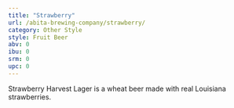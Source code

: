 ```yaml
---
title: "Strawberry"
url: /abita-brewing-company/strawberry/
category: Other Style
style: Fruit Beer
abv: 0
ibu: 0
srm: 0
upc: 0
---
```

Strawberry Harvest Lager is a wheat beer made with real Louisiana strawberries.
